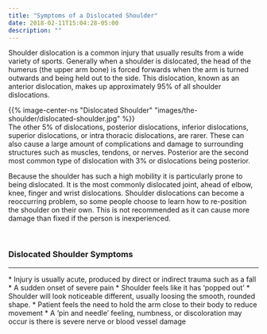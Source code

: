 ```yaml
---
title: "Symptoms of a Dislocated Shoulder"
date: 2018-02-11T15:04:28-05:00
description: ""
---
```


Shoulder dislocation is a common injury that usually results from a wide variety of sports. 
Generally when a shoulder is dislocated, the head of the humerus (the upper arm bone) is 
forced forwards when the arm is turned outwards and being held out to the side. This 
dislocation, known as an anterior dislocation, makes up approximately 95% of all shoulder 
dislocations.

{{% image-center-ns "Dislocated Shoulder" "images/the-shoulder/dislocated-shoulder.jpg" %}}
<br>
The other 5% of dislocations, posterior dislocations, inferior dislocations, superior 
dislocations, or intra thoracic dislocations, are rarer. These can also cause a large amount 
of complications and damage to surrounding structures such as muscles, tendons, or nerves. 
Posterior are the second most common type of dislocation with 3% or dislocations being 
posterior.

Because the shoulder has such a high mobility it is particularly prone to being dislocated. 
It is the most commonly dislocated joint, ahead of elbow, knee, finger and wrist 
dislocations. Shoulder dislocations can become a reoccurring problem, so some people choose 
to learn how to re-position the shoulder on their own. This is not recommended as it can 
cause more damage than fixed if the person is inexperienced.

<br>

### Dislocated Shoulder Symptoms
<hr>
* Injury is usually acute, produced by direct or indirect trauma such as a fall
* A sudden onset of severe pain
* Shoulder feels like it has ‘popped out’
* Shoulder will look noticeable different, usually loosing the smooth, rounded shape.
* Patient feels the need to hold the arm close to their body to reduce movement
* A ‘pin and needle’ feeling, numbness, or discoloration may occur is there is severe nerve or blood vessel damage